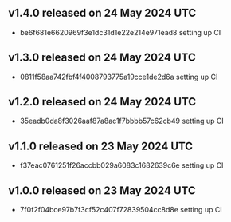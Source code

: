 ## v1.4.0 released on 24 May 2024 UTC
  * be6f681e6620969f3e1dc31d1e22e214e971ead8 setting up CI
## v1.3.0 released on 24 May 2024 UTC
  * 0811f58aa742fbf4f4008793775a19cce1de2d6a setting up CI
## v1.2.0 released on 24 May 2024 UTC
  * 35eadb0da8f3026aaf87a8ac1f7bbbb57c62cb49 setting up CI
## v1.1.0 released on 23 May 2024 UTC
  * f37eac0761251f26accbb029a6083c1682639c6e setting up CI
## v1.0.0 released on 23 May 2024 UTC
  * 7f0f2f04bce97b7f3cf52c407f72839504cc8d8e setting up CI
